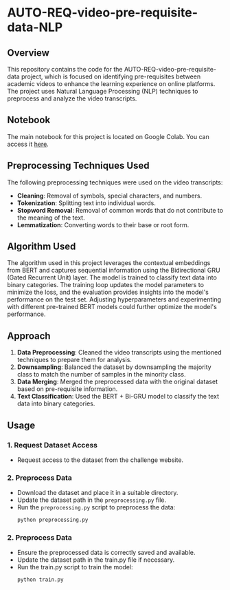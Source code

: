 # AUTO-REQ-video-pre-requisite-data-NLP

## Overview
This repository contains the code for the AUTO-REQ-video-pre-requisite-data project, which is focused on identifying pre-requisites between academic videos to enhance the learning experience on online platforms. The project uses Natural Language Processing (NLP) techniques to preprocess and analyze the video transcripts.

## Notebook
The main notebook for this project is located on Google Colab. You can access it [here](https://colab.research.google.com/drive/1_D00OOSqpFrAKUIXPr4DHSEu_x0NuCzl?usp=sharing).

## Preprocessing Techniques Used
The following preprocessing techniques were used on the video transcripts:

- **Cleaning**: Removal of symbols, special characters, and numbers.
- **Tokenization**: Splitting text into individual words.
- **Stopword Removal**: Removal of common words that do not contribute to the meaning of the text.
- **Lemmatization**: Converting words to their base or root form.

## Algorithm Used
The algorithm used in this project leverages the contextual embeddings from BERT and captures sequential information using the Bidirectional GRU (Gated Recurrent Unit) layer. The model is trained to classify text data into binary categories. The training loop updates the model parameters to minimize the loss, and the evaluation provides insights into the model's performance on the test set. Adjusting hyperparameters and experimenting with different pre-trained BERT models could further optimize the model's performance.

## Approach
1. **Data Preprocessing**: Cleaned the video transcripts using the mentioned techniques to prepare them for analysis.
2. **Downsampling**: Balanced the dataset by downsampling the majority class to match the number of samples in the minority class.
3. **Data Merging**: Merged the preprocessed data with the original dataset based on pre-requisite information.
4. **Text Classification**: Used the BERT + Bi-GRU model to classify the text data into binary categories.

## Usage

### 1. Request Dataset Access
- Request access to the dataset from the challenge website.

### 2. Preprocess Data
- Download the dataset and place it in a suitable directory.
- Update the dataset path in the `preprocessing.py` file.
- Run the `preprocessing.py` script to preprocess the data:
  ```bash
  python preprocessing.py

### 2. Preprocess Data
- Ensure the preprocessed data is correctly saved and available.
- Update the dataset path in the train.py file if necessary.
- Run the train.py script to train the model:
  ```bash
  python train.py

